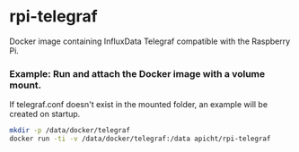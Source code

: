 # rpi-telegraf

Docker image containing InfluxData Telegraf compatible with the Raspberry Pi.

### Example: Run and attach the Docker image with a volume mount.
If telegraf.conf doesn't exist in the mounted folder, an example will be created on startup.
```bash
mkdir -p /data/docker/telegraf
docker run -ti -v /data/docker/telegraf:/data apicht/rpi-telegraf
```

